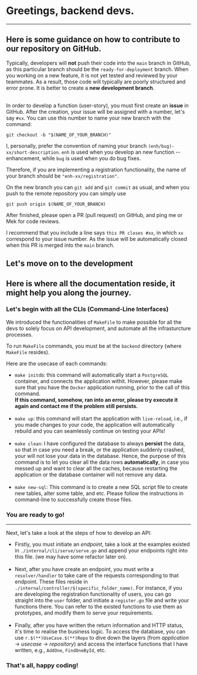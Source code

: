 # Greetings, backend devs.

---

## Here is some guidance on how to contribute to our repository on GitHub.

Typically, developers will **not** push their code into the `main` branch in GitHub, as this particular branch should be the `ready-for-deployment` branch. When you working on a new feature, it is not yet tested and reviewed by your teammates. As a result, those code will typically are poorly structured and error prone. It is better to create a **new development branch**. </br></br>

In order to develop a function (user-story), you must first create an **issue** in GitHub. After the creation, your issue will be assigned with a number, let's say `#xx`. You can use this number to name your new branch with the command:

```
git checkout -b "$(NAME_OF_YOUR_BRANCH)"
```

I, personally, prefer the convention of naming your branch `(enh/bug)-xx/short-description`. `enh` is used when you develop an new function -- enhancement, while `bug` is used when you do bug fixes.

Therefore, if you are implementing a registration functionality, the name of your branch should be `"enh-xx/registration"`.

On the new branch you can `git add` and `git commit` as usual, and when you push to the remote repository you can simply use

```
git push origin $(NAME_OF_YOUR_BRANCH)
```

After finished, please open a PR (pull request) on GitHub, and ping me or Mek for code reviews.

I recommend that you include a line says `this PR closes #xx`, in which `xx` correspond to your issue number. As the issue will be automatically closed when this PR is merged into the `main` branch.

## Let's move on to the development

## Here is where all the documentation reside, it might help you along the journey.

### Let's begin with all the CLIs (Command-Line Interfaces)

We introduced the functionalities of `MakeFile` to make possible for all the devs to solely focus on API development,
and automate all the infrasturcture processes.

To run `MakeFile` commands, you must be at the `backend` directory (where `MakeFile` resides).

Here are the usecase of each commands:

- `make initdb`: this command will automatically start a `PostgreSQL` container, and connects the application withit. However, please make sure that you have the `Docker` application running, prior to the call of this command. </br> **If this command, somehow, ran into an error, please try execute it again and contact me if the problem still persists.** </br></br>
- `make up`: this command will start the application with `live-reload`, i.e., if you made changes to your code, the application will automatically rebuild and you can seamlessly continue on testing your APIs! </br></br>
- `make clean`: I have configured the database to always **persist** the data, so that in case you need a break, or the application suddenly crashed, your will not lose your data in the database. Hence, the purpose of this command is to let you clear all the data rows **automatically**, in case you messed up and want to clear all the caches, because restarting the application or the database container will not remove any data. </br></br>
- `make new-sql`: This command is to create a new SQL script file to create new tables, alter some table, and etc. Please follow the instructions in command-line to successfully create those files.

### You are ready to go!

---

Next, let's take a look at the steps of how to develop an API:

- Firstly, you must initiate an _endpoint_, take a look at the examples existed in `./internal/cli/serve/serve.go` and append your endpoints right into this file. (we may have some refactor later on). </br></br>
- Next, after you have create an endpoint, you must write a `resolver/handler` to take care of the requests corresponding to that endpoint. These files reside in `./internal/controller/$(specific_folder_name)`. For instance, if you are developing the registration functionality of users, you can go straight into the `user` folder, and initiate a `register.go` file and write your functions there. You can refer to the existed functions to use them as prototypes, and modify them to serve your requirements. </br></br>
- Finally, after you have written the return information and HTTP status, it's time to realise the business logic. To access the database, you can use `r.$(**)UseCase.$(**)Repo` to dive down the layers (from _application_ -> _usecase_ -> _repository_) and access the interface functions that I have written, e.g., `AddOne`, `FindOneById`, etc.

### That's all, happy coding!
